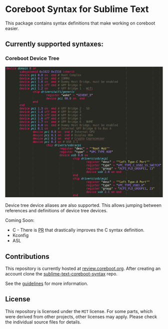 # Coreboot Syntax for Sublime Text

This package contains syntax definitions that make working on coreboot
easier.

## Currently supported syntaxes:

### Coreboot Device Tree

![Coreboot Device Tree Screenshot](screenshots/device_tree.png)

Device tree device aliases are also supported. This allows jumping between references and
definitions of device tree devices.

Coming Soon:

* C - There is [PR](https://github.com/sublimehq/Packages/pull/1831) that
  drastically improves the C syntax definition.
* Kconfig
* ASL

## Contributions

This repository is currently hosted at [review.coreboot.org](https://review.coreboot.org/). After creating an account clone the
[sublime-text-coreboot-syntax](https://review.coreboot.org/admin/repos/sublime-text-coreboot-syntax) repo.

See the
[guidelines](https://doc.coreboot.org/getting_started/gerrit_guidelines.html) for more information.

## License

This repository is licensed under the `MIT` license. For some parts, which were derived from other projects, other licenses may apply. Please check the individual source files for details.
